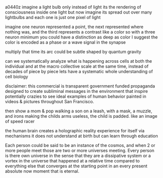 a0440z
imagine a light bulb only instead of light its the rendering of consciousness
inside one light
but now imagine its spread out over many lightbulbs
and each one is just one pixel of light


imagine one neuron represented a point, the next represented where nothing was, and the third represents a contrast like a color
so with a three neuron minimum you could have a distinction as deep as color
I suggest the color is encoded as a phase or a wave signal in the synapse

multiply that time
its arc could be subtle shaped by quantum gravity

can we systematically analyze what is happening across cells at both the individual and at the macro collective scale at the same time, instead of decades of piece by piece lets have a systematic whole understanding of cell biology

disclaimer: this commercial is transparent government funded propaganda designed to create subliminal messages in the environment that inspire potentially crazies to see ideal examples of human behavior painted in videos & pictures throughout San Francisco.

then show a mom & pop walking a son on a leash, with a mask, a muzzle, and irons making the childs arms useless, the child is padded.
like an image of speed racer

the human brain creates a holographic reality experience for itself via mechanisms it does not understand at birth but can learn through education

Each person could be said to be an instance of the cosmos, and when 2 or more people meet those are two or more universes meeting. Every person is there own universe in the sense that they are a dissipative system or a vortex in the universe that happened at a relative time compared to everything else that converges at the starting point in an every present absolute now moment that is eternal.

